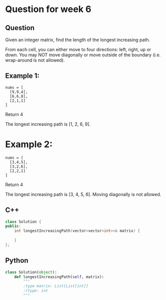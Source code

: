 # Question for week 6

## Question
Given an integer matrix, find the length of the longest increasing path.

From each cell, you can either move to four directions: left, right, up or down. You may NOT move diagonally or move outside of the boundary (i.e. wrap-around is not allowed).

## Example 1:
```
nums = [
  [9,9,4],
  [6,6,8],
  [2,1,1]
]
```
Return 4

The longest increasing path is [1, 2, 6, 9].

# Example 2:
```
nums = [
  [3,4,5],
  [3,2,6],
  [2,2,1]
]
```
Return 4

The longest increasing path is [3, 4, 5, 6]. Moving diagonally is not allowed.

## C++
```C++
class Solution {
public:
    int longestIncreasingPath(vector<vector<int>>& matrix) {
        
    }
};
```

## Python
```python
class Solution(object):
    def longestIncreasingPath(self, matrix):
        """
        :type matrix: List[List[int]]
        :rtype: int
        """
        
```

